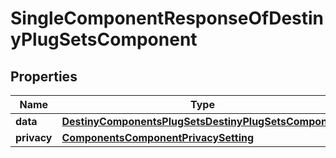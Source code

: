 
# SingleComponentResponseOfDestinyPlugSetsComponent

## Properties
Name | Type | Description | Notes
------------ | ------------- | ------------- | -------------
**data** | [**DestinyComponentsPlugSetsDestinyPlugSetsComponent**](DestinyComponentsPlugSetsDestinyPlugSetsComponent.md) |  |  [optional]
**privacy** | [**ComponentsComponentPrivacySetting**](ComponentsComponentPrivacySetting.md) |  |  [optional]



